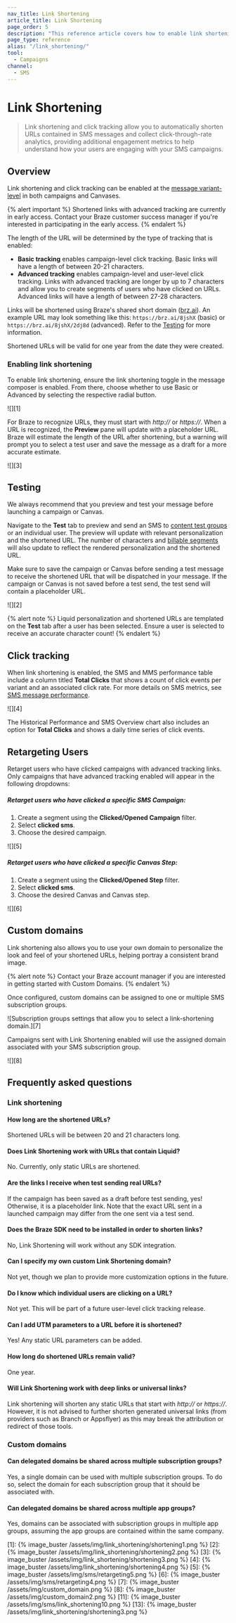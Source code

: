 ```yaml
---
nav_title: Link Shortening
article_title: Link Shortening
page_order: 5
description: "This reference article covers how to enable link shortening in your SMS messages and some frequently asked questions."
page_type: reference
alias: "/link_shortening/"
tool:
  - Campaigns
channel:
  - SMS
---
```


# Link Shortening

> Link shortening and click tracking allow you to automatically shorten URLs contained in SMS messages and collect click-through-rate analytics, providing additional engagement metrics to help understand how your users are engaging with your SMS campaigns. 

## Overview

Link shortening and click tracking can be enabled at the [message variant-level]({{site.baseurl}}/user_guide/engagement_tools/testing/multivariant_testing/#step-1-create-your-campaign) in both campaigns and Canvases. 

{% alert important %}
Shortened links with advanced tracking are currently in early access. Contact your Braze customer success manager if you're interested in participating in the early access.
{% endalert %}

The length of the URL will be determined by the type of tracking that is enabled:
- **Basic tracking** enables campaign-level click tracking. Basic links will have a length of between 20-21 characters.
- **Advanced tracking** enables campaign-level and user-level click tracking. Links with advanced tracking are longer by up to 7 characters and allow you to create segments of users who have clicked on URLs. Advanced links will have a length of between 27-28 characters.

Links will be shortened using Braze's shared short domain ([brz.ai](http://brz.ai)). An example URL may look something like this: `https://brz.ai/8jshX` (basic) or `https://brz.ai/8jshX/2dj8d` (advanced). Refer to the [Testing](#testing) for more information.

Shortened URLs will be valid for one year from the date they were created.

### Enabling link shortening

To enable link shortening, ensure the link shortening toggle in the message composer is enabled. From there, choose whether to use Basic or Advanced by selecting the respective radial button. 

![][1]

For Braze to recognize URLs, they must start with _http://_ or _https://_. When a URL is recognized, the **Preview** pane will update with a placeholder URL. Braze will estimate the length of the URL after shortening, but a warning will prompt you to select a test user and save the message as a draft for a more accurate estimate.

![][3]

## Testing

We always recommend that you preview and test your message before launching a campaign or Canvas. 

Navigate to the **Test** tab to preview and send an SMS to [content test groups]({{site.baseurl}}/user_guide/administrative/app_settings/developer_console/internal_groups_tab#content-test-groups) or an individual user. The preview will update with relevant personalization and the shortened URL. The number of characters and [billable segments]({{site.baseurl}}/user_guide/message_building_by_channel/sms/campaign/segments/) will also update to reflect the rendered personalization and the shortened URL. 

Make sure to save the campaign or Canvas before sending a test message to receive the shortened URL that will be dispatched in your message. If the campaign or Canvas is not saved before a test send, the test send will contain a placeholder URL.

![][2]

{% alert note %}
Liquid personalization and shortened URLs are templated on the **Test** tab after a user has been selected. Ensure a user is selected to receive an accurate character count!
{% endalert %}

## Click tracking

When link shortening is enabled, the SMS and MMS performance table include a column titled **Total Clicks** that shows a count of click events per variant and an associated click rate. For more details on SMS metrics, see [SMS message performance]({{site.baseurl}}/user_guide/message_building_by_channel/sms/sms_campaign_analytics/#message-performance).

![][4]

The Historical Performance and SMS Overview chart also includes an option for  **Total Clicks** and shows a daily time series of click events.

## Retargeting Users

Retarget users who have clicked campaigns with advanced tracking links.
Only campaigns that have advanced tracking enabled will appear in the following dropdowns:

##### Retarget users who have clicked a specific SMS Campaign:
1. Create a segment using the **Clicked/Opened Campaign** filter.
2. Select **clicked sms**.
3. Choose the desired campaign.

![][5]

##### Retarget users who have clicked a specific Canvas Step:
1. Create a segment using the **Clicked/Opened Step** filter.
2. Select **clicked sms**.
3. Choose the desired Canvas and Canvas step.

![][6]

## Custom domains

Link shortening also allows you to use your own domain to personalize the look and feel of your shortened URLs, helping portray a consistent brand image.

{% alert note %}
Contact your Braze account manager if you are interested in getting started with Custom Domains.
{% endalert %}

Once configured, custom domains can be assigned to one or multiple SMS subscription groups. 

![Subscription groups settings that allow you to select a link-shortening domain.][7]

Campaigns sent with Link Shortening enabled will use the assigned domain associated with your SMS subscription group.

![][8]

## Frequently asked questions

### Link shortening

#### How long are the shortened URLs?

Shortened URLs will be between 20 and 21 characters long.

#### Does Link Shortening work with URLs that contain Liquid?

No. Currently, only static URLs are shortened.

#### Are the links I receive when test sending real URLs?

If the campaign has been saved as a draft before test sending, yes! Otherwise, it is a placeholder link. Note that the exact URL sent in a launched campaign may differ from the one sent via a test send.

#### Does the Braze SDK need to be installed in order to shorten links?

No, Link Shortening will work without any SDK integration.

#### Can I specify my own custom Link Shortening domain?

Not yet, though we plan to provide more customization options in the future.

#### Do I know which individual users are clicking on a URL?

Not yet. This will be part of a future user-level click tracking release.

#### Can I add UTM parameters to a URL before it is shortened?

Yes! Any static URL parameters can be added. 

#### How long do shortened URLs remain valid?

One year.

#### Will Link Shortening work with deep links or universal links?

Link shortening will shorten any static URLs that start with _http://_ or _https://_. However, it is not advised to further shorten generated universal links (from providers such as Branch or Appsflyer) as this may break the attribution or redirect of those tools.

### Custom domains

#### Can delegated domains be shared across multiple subscription groups?
Yes, a single domain can be used with multiple subscription groups. To do so, select the domain for each subscription group that it should be associated with.

#### Can delegated domains be shared across multiple app groups?
Yes, domains can be associated with subscription groups in multiple app groups, assuming the app groups are contained within the same company.

[1]: {% image_buster /assets/img/link_shortening/shortening1.png %} 
[2]: {% image_buster /assets/img/link_shortening/shortening2.png %} 
[3]: {% image_buster /assets/img/link_shortening/shortening3.png %} 
[4]: {% image_buster /assets/img/link_shortening/shortening4.png %}
[5]: {% image_buster /assets/img/sms/retargeting5.png %} 
[6]: {% image_buster /assets/img/sms/retargeting4.png %}
[7]: {% image_buster /assets/img/custom_domain.png %} 
[8]: {% image_buster /assets/img/custom_domain2.png %} 
[11]: {% image_buster /assets/img/sms/link_shortening10.png %} 
[13]: {% image_buster /assets/img/link_shortening/shortening3.png %}   

